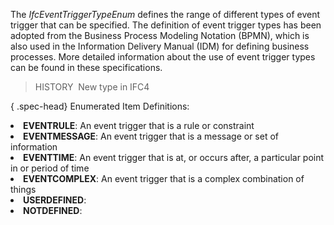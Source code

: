 The _IfcEventTriggerTypeEnum_ defines the range of different types of event trigger that can be specified. The definition of event trigger types has been adopted from the Business Process Modeling Notation (BPMN), which is also used in the Information Delivery Manual (IDM) for defining business processes. More detailed information about the use of event trigger types can be found in these specifications.

> HISTORY&nbsp; New type in IFC4

{ .spec-head}
Enumerated Item Definitions:

<lu>
<li><b>EVENTRULE</b>: An event trigger that is a rule or constraint</li>
<li><b>EVENTMESSAGE</b>: An event trigger that is a message or set of information</li>
<li><b>EVENTTIME</b>: An event trigger that is at, or occurs after, a particular point in or period of time</li>
<li><b>EVENTCOMPLEX</b>: An event trigger that is a complex combination of things</li>
<li><b>USERDEFINED</b>:</li>
<li><b>NOTDEFINED</b>:</li>
    </lu>